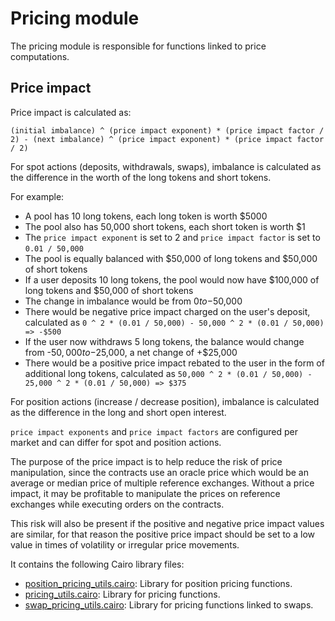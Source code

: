# Pricing module

The pricing module is responsible for functions linked to price computations.

## Price impact

Price impact is calculated as:

```
(initial imbalance) ^ (price impact exponent) * (price impact factor / 2) - (next imbalance) ^ (price impact exponent) * (price impact factor / 2)
```

For spot actions (deposits, withdrawals, swaps), imbalance is calculated as the
difference in the worth of the long tokens and short tokens.

For example:

- A pool has 10 long tokens, each long token is worth $5000
- The pool also has 50,000 short tokens, each short token is worth $1
- The `price impact exponent` is set to 2 and `price impact factor` is set
to `0.01 / 50,000`
- The pool is equally balanced with $50,000 of long tokens and $50,000 of
short tokens
- If a user deposits 10 long tokens, the pool would now have $100,000 of long
tokens and $50,000 of short tokens
- The change in imbalance would be from $0 to -$50,000
- There would be negative price impact charged on the user's deposit,
calculated as `0 ^ 2 * (0.01 / 50,000) - 50,000 ^ 2 * (0.01 / 50,000) => -$500`
- If the user now withdraws 5 long tokens, the balance would change
from -$50,000 to -$25,000, a net change of +$25,000
- There would be a positive price impact rebated to the user in the form of
additional long tokens, calculated as `50,000 ^ 2 * (0.01 / 50,000) - 25,000 ^ 2 * (0.01 / 50,000) => $375`

For position actions (increase / decrease position), imbalance is calculated
as the difference in the long and short open interest.

`price impact exponents` and `price impact factors` are configured per market
and can differ for spot and position actions.

The purpose of the price impact is to help reduce the risk of price manipulation,
since the contracts use an oracle price which would be an average or median price
of multiple reference exchanges. Without a price impact, it may be profitable to
 manipulate the prices on reference exchanges while executing orders on the contracts.

This risk will also be present if the positive and negative price impact values
are similar, for that reason the positive price impact should be set to a low
value in times of volatility or irregular price movements.


It contains the following Cairo library files:

- [position_pricing_utils.cairo](https://github.com/keep-starknet-strange/gojo/blob/main/src/pricing/position_pricing_utils.cairo): Library for position pricing functions.
- [pricing_utils.cairo](https://github.com/keep-starknet-strange/gojo/blob/main/src/pricing/pricing_utils.cairo): Library for pricing functions.
- [swap_pricing_utils.cairo](https://github.com/keep-starknet-strange/gojo/blob/main/src/pricing/swap_pricing_utils.cairo): Library for pricing functions linked to swaps.
